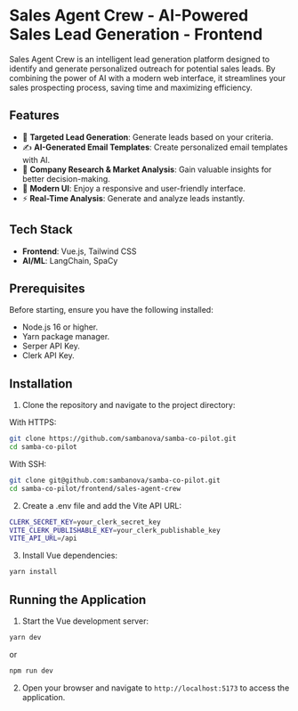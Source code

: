 # Sales Agent Crew - AI-Powered Sales Lead Generation - Frontend

Sales Agent Crew is an intelligent lead generation platform designed to identify and generate personalized outreach for potential sales leads. By combining the power of AI with a modern web interface, it streamlines your sales prospecting process, saving time and maximizing efficiency.

## Features

- 🎯 **Targeted Lead Generation**: Generate leads based on your criteria.
- ✍️ **AI-Generated Email Templates**: Create personalized email templates with AI.
- 💼 **Company Research & Market Analysis**: Gain valuable insights for better decision-making.
- 🎨 **Modern UI**: Enjoy a responsive and user-friendly interface.
- ⚡ **Real-Time Analysis**: Generate and analyze leads instantly.

## Tech Stack

- **Frontend**: Vue.js, Tailwind CSS
- **AI/ML**: LangChain, SpaCy

## Prerequisites

Before starting, ensure you have the following installed:

- Node.js 16 or higher.
- Yarn package manager.
- Serper API Key.
- Clerk API Key.

## Installation

1. Clone the repository and navigate to the project directory:

With HTTPS:

```bash
git clone https://github.com/sambanova/samba-co-pilot.git
cd samba-co-pilot
```

With SSH:

```bash
git clone git@github.com:sambanova/samba-co-pilot.git
cd samba-co-pilot/frontend/sales-agent-crew
```

2. Create a .env file and add the Vite API URL:

```bash
CLERK_SECRET_KEY=your_clerk_secret_key
VITE_CLERK_PUBLISHABLE_KEY=your_clerk_publishable_key
VITE_API_URL=/api
```

3. Install Vue dependencies:

```bash
yarn install
```

## Running the Application

1. Start the Vue development server:

```bash
yarn dev
```

or

```bash
npm run dev
```

2. Open your browser and navigate to `http://localhost:5173` to access the application.
